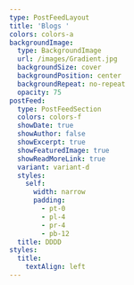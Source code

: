 ```yaml
---
type: PostFeedLayout
title: 'Blogs '
colors: colors-a
backgroundImage:
  type: BackgroundImage
  url: /images/Gradient.jpg
  backgroundSize: cover
  backgroundPosition: center
  backgroundRepeat: no-repeat
  opacity: 75
postFeed:
  type: PostFeedSection
  colors: colors-f
  showDate: true
  showAuthor: false
  showExcerpt: true
  showFeaturedImage: true
  showReadMoreLink: true
  variant: variant-d
  styles:
    self:
      width: narrow
      padding:
        - pt-0
        - pl-4
        - pr-4
        - pb-12
  title: DDDD
styles:
  title:
    textAlign: left
---
```

